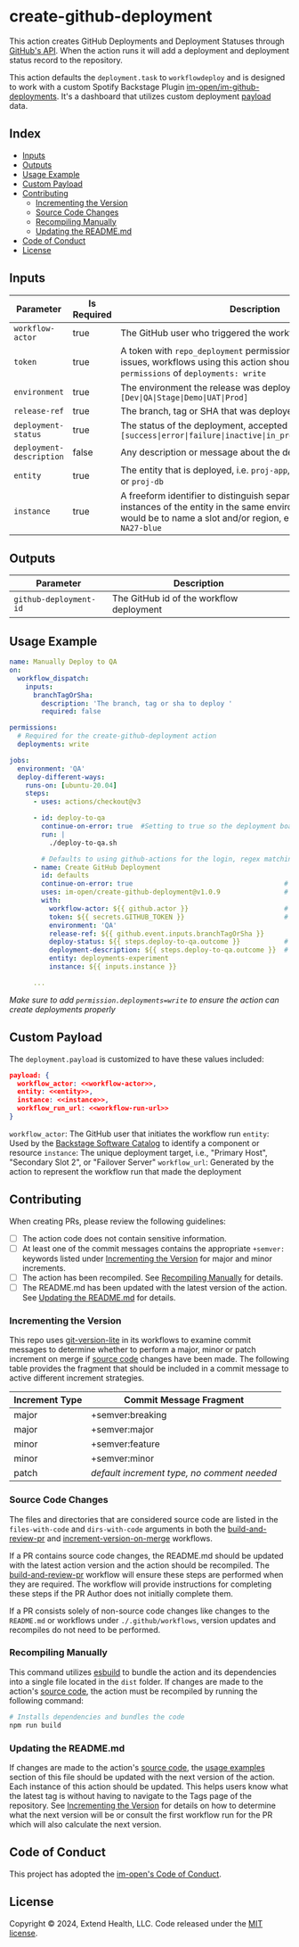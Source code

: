 # create-github-deployment

This action creates GitHub Deployments and Deployment Statuses through [GitHub's API](https://docs.github.com/en/rest/deployments).  When the action runs it will add a deployment and deployment status record to the repository.

This action defaults the `deployment.task` to `workflowdeploy` and is designed to work with a custom Spotify Backstage Plugin [im-open/im-github-deployments]. It's a dashboard that utilizes custom deployment [payload] data.

## Index <!-- omit in toc -->

- [Inputs](#inputs)
- [Outputs](#outputs)
- [Usage Example](#usage-example)
- [Custom Payload](#custom-payload)
- [Contributing](#contributing)
  - [Incrementing the Version](#incrementing-the-version)
  - [Source Code Changes](#source-code-changes)
  - [Recompiling Manually](#recompiling-manually)
  - [Updating the README.md](#updating-the-readmemd)
- [Code of Conduct](#code-of-conduct)
- [License](#license)


## Inputs

| Parameter                | Is Required | Description                                                                                                                                                                                         |
| ------------------------ | ----------- | --------------------------------------------------------------------------------------------------------------------------------------------------------------------------------------------------- |
| `workflow-actor`         | true        | The GitHub user who triggered the workflow                                                                                                                                                          |
| `token`                  | true        | A token with `repo_deployment` permissions to create and update issues, workflows using this action should be granted `permissions` of `deployments: write`                                         |
| `environment`            | true        | The environment the release was deployed to, i.e. `[Dev\|QA\|Stage\|Demo\|UAT\|Prod]`                                                                                                               |
| `release-ref`            | true        | The branch, tag or SHA that was deployed                                                                                                                                                            |
| `deployment-status`      | true        | The status of the deployment, accepted values are `[success\|error\|failure\|inactive\|in_progress\|queued\|pending]`                                                                               |
| `deployment-description` | false       | Any description or message about the deployment                                                                                                                                                     |
| `entity`                 | true        | The entity that is deployed, i.e. `proj-app`, `proj-infrastruction` or `proj-db`                                                                                                                    |
| `instance`               | true        | A freeform identifier to distinguish separately deployed instances of the entity in the same environment. Typical uses would be to name a slot and/or region, e.g `NA26`, `NA26-slot1`, `NA27-blue` |


## Outputs

| Parameter              | Description                              |
| ---------------------- | ---------------------------------------- |
| `github-deployment-id` | The GitHub id of the workflow deployment |

## Usage Example

```yaml
name: Manually Deploy to QA
on:
  workflow_dispatch:
    inputs:
      branchTagOrSha:
        description: 'The branch, tag or sha to deploy '
        required: false

permissions:
  # Required for the create-github-deployment action
  deployments: write

jobs:
  environment: 'QA'
  deploy-different-ways:
    runs-on: [ubuntu-20.04]
    steps:
      - uses: actions/checkout@v3

      - id: deploy-to-qa
        continue-on-error: true  #Setting to true so the deployment board can be updated, even if this fails
        run: |
          ./deploy-to-qa.sh

        # Defaults to using github-actions for the login, regex matching to determine the ref-type and times shown in UTC
      - name: Create GitHub Deployment
        id: defaults
        continue-on-error: true                                      # Setting to true so the job doesn't fail if updating the board fails.
        uses: im-open/create-github-deployment@v1.0.9                # You may also reference just the major or major.minor version
        with:
          workflow-actor: ${{ github.actor }}                        # This will add the user who kicked off the workflow to the deployment payload
          token: ${{ secrets.GITHUB_TOKEN }}                         # If a different token is used, update github-login with the corresponding account
          environment: 'QA'
          release-ref: ${{ github.event.inputs.branchTagOrSha }}
          deploy-status: ${{ steps.deploy-to-qa.outcome }}           # outcome is the result of the step before continue-on-error is applied, i.e. [error|failure|success]
          deployment-description: ${{ steps.deploy-to-qa.outcome }}  # information that may add supporting information to the status/result
          entity: deployments-experiment
          instance: ${{ inputs.instance }}

      ...
```

*_Make sure to add `permission.deployments=write` to ensure the action can create deployments properly_*

## Custom Payload

The `deployment.payload` is customized to have these values included:

```json
payload: {
  workflow_actor: <<workflow-actor>>,
  entity: <<entity>>,
  instance: <<instance>>,
  workflow_run_url: <<workflow-run-url>>
}
```

`workflow_actor`: The GitHub user that initiates the workflow run
`entity`: Used by the [Backstage Software Catalog] to identify a component or resource
`instance`: The unique deployment target, i.e., "Primary Host", "Secondary Slot 2", or "Failover Server"
`workflow_url`: Generated by the action to represent the workflow run that made the deployment

## Contributing

When creating PRs, please review the following guidelines:

- [ ] The action code does not contain sensitive information.
- [ ] At least one of the commit messages contains the appropriate `+semver:` keywords listed under [Incrementing the Version] for major and minor increments.
- [ ] The action has been recompiled.  See [Recompiling Manually] for details.
- [ ] The README.md has been updated with the latest version of the action.  See [Updating the README.md] for details.

### Incrementing the Version

This repo uses [git-version-lite] in its workflows to examine commit messages to determine whether to perform a major, minor or patch increment on merge if [source code] changes have been made.  The following table provides the fragment that should be included in a commit message to active different increment strategies.

| Increment Type | Commit Message Fragment                     |
| -------------- | ------------------------------------------- |
| major          | +semver:breaking                            |
| major          | +semver:major                               |
| minor          | +semver:feature                             |
| minor          | +semver:minor                               |
| patch          | *default increment type, no comment needed* |

### Source Code Changes

The files and directories that are considered source code are listed in the `files-with-code` and `dirs-with-code` arguments in both the [build-and-review-pr] and [increment-version-on-merge] workflows.

If a PR contains source code changes, the README.md should be updated with the latest action version and the action should be recompiled.  The [build-and-review-pr] workflow will ensure these steps are performed when they are required.  The workflow will provide instructions for completing these steps if the PR Author does not initially complete them.

If a PR consists solely of non-source code changes like changes to the `README.md` or workflows under `./.github/workflows`, version updates and recompiles do not need to be performed.

### Recompiling Manually

This command utilizes [esbuild] to bundle the action and its dependencies into a single file located in the `dist` folder.  If changes are made to the action's [source code], the action must be recompiled by running the following command:

```sh
# Installs dependencies and bundles the code
npm run build
```

### Updating the README.md

If changes are made to the action's [source code], the [usage examples] section of this file should be updated with the next version of the action.  Each instance of this action should be updated.  This helps users know what the latest tag is without having to navigate to the Tags page of the repository.  See [Incrementing the Version] for details on how to determine what the next version will be or consult the first workflow run for the PR which will also calculate the next version.

## Code of Conduct

This project has adopted the [im-open's Code of Conduct](https://github.com/im-open/.github/blob/main/CODE_OF_CONDUCT.md).

## License

Copyright &copy; 2024, Extend Health, LLC. Code released under the [MIT license](LICENSE).

<!-- Links -->
[payload]: #custom-payload
[im-open/im-github-deployments]: https://github.com/im-open/im-github-deployments "Custom Spotify Backstage Dashboard im-open/im-github-deployments"
[Backstage Software Catalog]: https://backstage.io/docs/features/software-catalog/
[Incrementing the Version]: #incrementing-the-version
[Recompiling Manually]: #recompiling-manually
[Updating the README.md]: #updating-the-readmemd
[source code]: #source-code-changes
[usage examples]: #usage-examples
[build-and-review-pr]: ./.github/workflows/build-and-review-pr.yml
[increment-version-on-merge]: ./.github/workflows/increment-version-on-merge.yml
[esbuild]: https://esbuild.github.io/getting-started/#bundling-for-node
[git-version-lite]: https://github.com/im-open/git-version-lite
[the board]: https://github.com/im-open/create-github-deployment/projects/1
[cleanup-deployment-board]: https://github.com/im-open/cleanup-deployment-board

[im-github-deployments]: https://github.com/im-open/im-github-deployments
